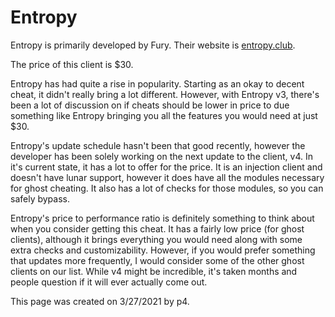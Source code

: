 # Entropy

Entropy is primarily developed by Fury. Their website is [entropy.club](https://entropy.club).

The price of this client is $30.

Entropy has had quite a rise in popularity. Starting as an okay to decent cheat, it didn't really bring a lot different. However, with Entropy v3, there's been a lot of discussion on if cheats should be lower in price to due something like Entropy bringing you all the features you would need at just $30.

Entropy's update schedule hasn't been that good recently, however the developer has been solely working on the next update to the client, v4. In it's current state, it has a lot to offer for the price. It is an injection client and doesn't have lunar support, however it does have all the modules necessary for ghost cheating. It also has a lot of checks for those modules, so you can safely bypass.

Entropy's price to performance ratio is definitely something to think about when you consider getting this cheat. It has a fairly low price \(for ghost clients\), although it brings everything you would need along with some extra checks and customizability. However, if you would prefer something that updates more frequently, I would consider some of the other ghost clients on our list. While v4 might be incredible, it's taken months and people question if it will ever actually come out.

This page was created on 3/27/2021 by p4.[  
](https://minecraftclients.gitbook.io/minecraftclients-faq/ghost-clients/premium)


